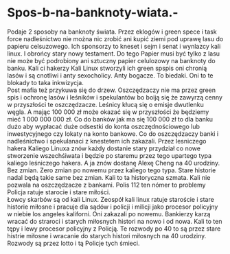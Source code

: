 # Spos-b-na-banknoty-wiata.-
Podaje 2 sposoby na banknoty świata. 
Przez eklogów i green spece i task force nadleśnictwo nie można nic zrobić ani kupić ziemi pod uprawę lasu do papieru celsuzowego. Ich sponsorzy to kneset i sejm i senat i wynlazcy kali linux. I obrońcy stary nowy testament. 
Do tego Papier musi być tylko z lasu nie może być podrobiony ani sztuczny papier celulozowy na banknoty do banku. Kali ci hakerzy Kali Linux stworzyli ich green spspis oni chronią lasów i są cnotliwi i anty sexocholicy. Anty bogacze. To biedaki. Oni to te blokady to taka inkwizycja.  
Post mafia też przykuwa się do drzew. 
Oszczędzaczy nie ma przez green spis i ochronę lasów i leśników i spekulantów bo boiją się że zawyrzą cenny w przyszłości te oszczędzacze. Leśnicy kłucą się o emisje dwutlenku węgla. A mając 100 000 zł może okazać się w przyszłości że będziemy mieć 1 000 000 000 zł. 
Co do banków jak ma się 100 000 zł to dla banku dużo aby wypłacać duże odsestki do konta oszczędnościowego lub inwestycyjnego czy lokaty na konto bankowe. Co do oszczędzaczy banki i nadleśnictwo i spekulanaci z knestetem ich zakazali. 
Przez lesniczego hakera Kaliego Linuxa znów każdy dostanie stary przydział co nowe stworzenie wszechśiwata i będzie po staremu przez tego upartego typa kaliego leśniczego hakera. A ja znów dostanę Alexę Cheng na 40 urodziny. Bez zmian. 
Zero zmian po nowemu przez kaliego tego typa. Stare historie nadal będą takie same bez zmian. Kali to ta historyczna szmata. Kali nie pozwala na oszczędzacze z bankami. Polis 112 ten nómer to problemy Policja ratuje starocie i stare miłości.  
Łowcy skarbów są od kali Linux. Zeospół kali linux ratuje staroście i stare historie miłosne i pracuje dla sądów i policji i milicji jako procesor policyjny w niebie los angeles kaliforni. Oni zakazali po nowemu. 
Bankierzy karzą wracać do straroci i starych miłosnych histori na nowo i od nowa. 
Kali to ten tępy i lewy procesor policyjny z Policją. 
Te rozwody po 40 to są przez stare histrie miłosne i wracanie do starych histori miłosnych na 40 urodziny. Rozwody są przez lotto i tą Policje tych śmieci. 
